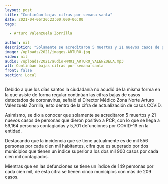 ```yaml
---
layout: post
title: "Continúan bajas cifras por semana santa"
date: 2021-04-06T20:23:00.000-06:00
tags:
  
  - Arturo Valenzuela Zorrilla
  
author: nil
description: "Solamente se acreditaron 5 muertos y 21 nuevos casos de personas que dieron positivo a PCR."
image: /uploads/2021/images-ARTURO.jpg
video: nil
audio: /uploads/2021/audio-MM01_ARTURO_VALENZUELA.mp3
alt: Continúan bajas cifras por semana santa
front: false
section: Local
---
```


Debido a que los días santos la ciudadanía no acudió de la misma forma en la que asiste de forma regular continúan las cifras bajas de casos detectados de coronavirus, señaló el Director Médico Zona Norte Arturo Valenzuela Zorrilla, esto dentro de la cifra de actualización de casos COVID.

Asimismo, se dio a conocer que solamente se acreditaron 5 muertos y 21 nuevos casos de personas que dieron positivo a PCR, con lo que se llega a 59,164 personas contagiadas y 5,701 defunciones por COVID-19 en la entidad.

Destacando que la incidencia que se tiene actualmente es de mil 556 personas por cada cien mil habitantes, cifra que es superado por dos municipios que tienen un índice superior a los dos mil 900 casos por cada cien mil contagiados.

Mientras que en las defunciones se tiene un índice de 149 personas por cada cien mil, de esta cifra se tienen cinco municipios con más de 209 casos.
